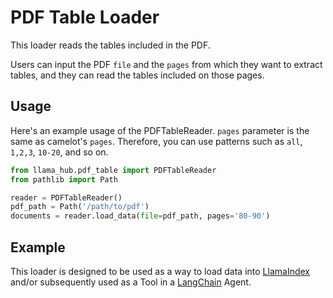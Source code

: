 # PDF Table Loader

This loader reads the tables included in the PDF.

Users can input the PDF `file` and the `pages` from which they want to extract tables, and they can read the tables included on those pages.

## Usage

Here's an example usage of the PDFTableReader.
`pages` parameter is the same as camelot's `pages`. Therefore, you can use patterns such as `all`, `1,2,3`, `10-20`, and so on.

```python
from llama_hub.pdf_table import PDFTableReader
from pathlib import Path

reader = PDFTableReader()
pdf_path = Path('/path/to/pdf')
documents = reader.load_data(file=pdf_path, pages='80-90')
```

## Example

This loader is designed to be used as a way to load data into [LlamaIndex](https://github.com/jerryjliu/llama_index/tree/main/llama_index) and/or subsequently used as a Tool in a [LangChain](https://github.com/hwchase17/langchain) Agent.